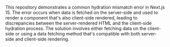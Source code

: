 This repository demonstrates a common hydration mismatch error in Next.js 15.  The error occurs when data is fetched on the server-side and used to render a component that's also client-side rendered, leading to discrepancies between the server-rendered HTML and the client-side hydration process. The solution involves either fetching data on the client-side or using a data fetching method that's compatible with both server-side and client-side rendering.